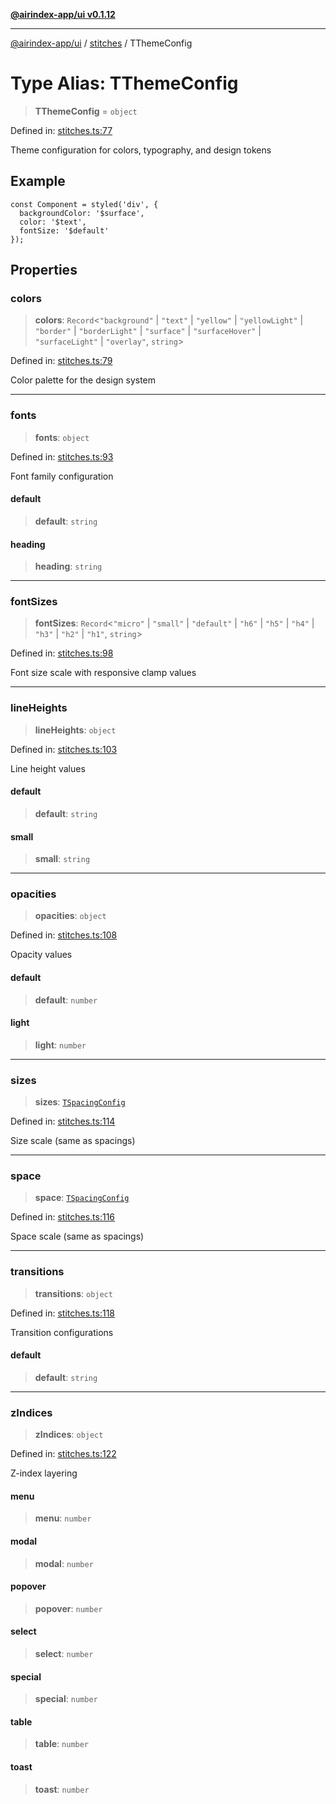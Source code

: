 [**@airindex-app/ui v0.1.12**](../../README.md)

***

[@airindex-app/ui](../../README.md) / [stitches](../README.md) / TThemeConfig

# Type Alias: TThemeConfig

> **TThemeConfig** = `object`

Defined in: [stitches.ts:77](https://github.com/airindex-app/ui/blob/51b723e17db3d2d7342fc2d9bd4a36ea0ad71f2a/src/types/stitches.ts#L77)

Theme configuration for colors, typography, and design tokens

## Example

```tsx
const Component = styled('div', {
  backgroundColor: '$surface',
  color: '$text',
  fontSize: '$default'
});
```

## Properties

### colors

> **colors**: `Record`\<`"background"` \| `"text"` \| `"yellow"` \| `"yellowLight"` \| `"border"` \| `"borderLight"` \| `"surface"` \| `"surfaceHover"` \| `"surfaceLight"` \| `"overlay"`, `string`\>

Defined in: [stitches.ts:79](https://github.com/airindex-app/ui/blob/51b723e17db3d2d7342fc2d9bd4a36ea0ad71f2a/src/types/stitches.ts#L79)

Color palette for the design system

***

### fonts

> **fonts**: `object`

Defined in: [stitches.ts:93](https://github.com/airindex-app/ui/blob/51b723e17db3d2d7342fc2d9bd4a36ea0ad71f2a/src/types/stitches.ts#L93)

Font family configuration

#### default

> **default**: `string`

#### heading

> **heading**: `string`

***

### fontSizes

> **fontSizes**: `Record`\<`"micro"` \| `"small"` \| `"default"` \| `"h6"` \| `"h5"` \| `"h4"` \| `"h3"` \| `"h2"` \| `"h1"`, `string`\>

Defined in: [stitches.ts:98](https://github.com/airindex-app/ui/blob/51b723e17db3d2d7342fc2d9bd4a36ea0ad71f2a/src/types/stitches.ts#L98)

Font size scale with responsive clamp values

***

### lineHeights

> **lineHeights**: `object`

Defined in: [stitches.ts:103](https://github.com/airindex-app/ui/blob/51b723e17db3d2d7342fc2d9bd4a36ea0ad71f2a/src/types/stitches.ts#L103)

Line height values

#### default

> **default**: `string`

#### small

> **small**: `string`

***

### opacities

> **opacities**: `object`

Defined in: [stitches.ts:108](https://github.com/airindex-app/ui/blob/51b723e17db3d2d7342fc2d9bd4a36ea0ad71f2a/src/types/stitches.ts#L108)

Opacity values

#### default

> **default**: `number`

#### light

> **light**: `number`

***

### sizes

> **sizes**: [`TSpacingConfig`](TSpacingConfig.md)

Defined in: [stitches.ts:114](https://github.com/airindex-app/ui/blob/51b723e17db3d2d7342fc2d9bd4a36ea0ad71f2a/src/types/stitches.ts#L114)

Size scale (same as spacings)

***

### space

> **space**: [`TSpacingConfig`](TSpacingConfig.md)

Defined in: [stitches.ts:116](https://github.com/airindex-app/ui/blob/51b723e17db3d2d7342fc2d9bd4a36ea0ad71f2a/src/types/stitches.ts#L116)

Space scale (same as spacings)

***

### transitions

> **transitions**: `object`

Defined in: [stitches.ts:118](https://github.com/airindex-app/ui/blob/51b723e17db3d2d7342fc2d9bd4a36ea0ad71f2a/src/types/stitches.ts#L118)

Transition configurations

#### default

> **default**: `string`

***

### zIndices

> **zIndices**: `object`

Defined in: [stitches.ts:122](https://github.com/airindex-app/ui/blob/51b723e17db3d2d7342fc2d9bd4a36ea0ad71f2a/src/types/stitches.ts#L122)

Z-index layering

#### menu

> **menu**: `number`

#### modal

> **modal**: `number`

#### popover

> **popover**: `number`

#### select

> **select**: `number`

#### special

> **special**: `number`

#### table

> **table**: `number`

#### toast

> **toast**: `number`
